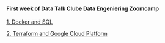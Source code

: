 
#### First week of Data Talk Clube Data Engeniering Zoomcamp

[1. Docker and SQL](https://github.com/twistby/dtc_de_course/blob/main/week_1_basics_and_setup/1_docker_sql/README.md)

[2. Terraform and Google Cloud Platform](https://github.com/twistby/dtc_de_course/blob/main/week_1_basics_and_setup/2_gcp_terraform/Readme.md)